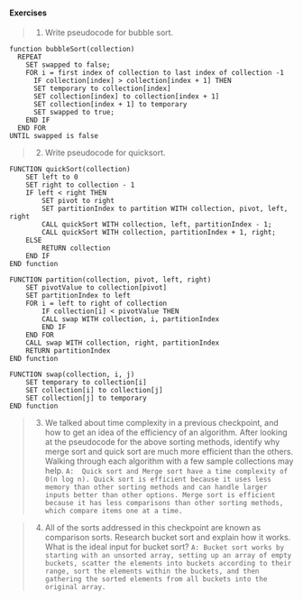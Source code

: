 #### Exercises
>1. Write pseudocode for bubble sort.
```
function bubbleSort(collection)
  REPEAT
    SET swapped to false;
    FOR i = first index of collection to last index of collection -1
      IF collection[index] > collection[index + 1] THEN
      SET temporary to collection[index]
      SET collection[index] to collection[index + 1]
      SET collection[index + 1] to temporary
      SET swapped to true;
    END IF
  END FOR
UNTIL swapped is false

```
>2. Write pseudocode for quicksort.
```
FUNCTION quickSort(collection)
    SET left to 0
    SET right to collection - 1
    IF left < right THEN
        SET pivot to right
        SET partitionIndex to partition WITH collection, pivot, left, right
        CALL quickSort WITH collection, left, partitionIndex - 1;
        CALL quickSort WITH collection, partitionIndex + 1, right;
    ELSE
        RETURN collection
    END IF
END function

FUNCTION partition(collection, pivot, left, right)
    SET pivotValue to collection[pivot]
    SET partitionIndex to left
    FOR i = left to right of collection
        IF collection[i] < pivotValue THEN
        CALL swap WITH collection, i, partitionIndex
        END IF
    END FOR
    CALL swap WITH collection, right, partitionIndex
    RETURN partitionIndex
END function

FUNCTION swap(collection, i, j)
    SET temporary to collection[i]
    SET collection[i] to collection[j]
    SET collection[j] to temporary
END function

```
>3. We talked about time complexity in a previous checkpoint, and how to get an idea of the efficiency of an algorithm. After looking at the pseudocode for the above sorting methods, identify why merge sort and quick sort are much more efficient than the others. Walking through each algorithm with a few sample collections may help.
`A:  Quick sort and Merge sort have a time complexity of 0(n log n).
Quick sort is efficient because it uses less memory than other sorting methods and can handle larger inputs better than other options.
Merge sort is efficient because it has less comparisons than other sorting methods, which compare items one at a time.`

>4. All of the sorts addressed in this checkpoint are known as comparison sorts. Research bucket sort and explain how it works. What is the ideal input for bucket sort?
`A: Bucket sort works by starting with an unsorted array, setting up an array of empty buckets, scatter the elements into buckets according to their range, sort the elements within the buckets, and then gathering the sorted elements from all buckets into the original array.`
